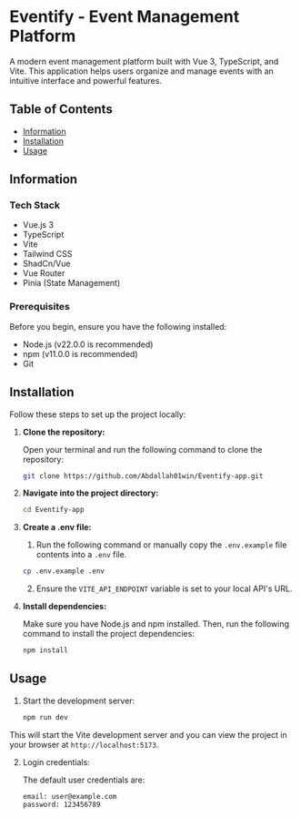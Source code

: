 # Eventify - Event Management Platform

A modern event management platform built with Vue 3, TypeScript, and Vite. This application helps users organize and manage events with an intuitive interface and powerful features.

## Table of Contents

- [Information](#information)
- [Installation](#installation)
- [Usage](#usage)

## Information

### Tech Stack

- Vue.js 3
- TypeScript
- Vite
- Tailwind CSS
- ShadCn/Vue
- Vue Router
- Pinia (State Management)

### Prerequisites

Before you begin, ensure you have the following installed:

- Node.js (v22.0.0 is recommended)
- npm (v11.0.0 is recommended)
- Git

## Installation

Follow these steps to set up the project locally:

1. **Clone the repository:**

   Open your terminal and run the following command to clone the repository:

   ```bash
   git clone https://github.com/Abdallah01win/Eventify-app.git
   ```

2. **Navigate into the project directory:**

   ```bash
   cd Eventify-app
   ```

3. **Create a .env file:**

   1. Run the following command or manually copy the `.env.example` file contents into a `.env` file.


   ```bash
   cp .env.example .env
   ```

   2. Ensure the `VITE_API_ENDPOINT` variable is set to your local API's URL.

4. **Install dependencies:**

   Make sure you have Node.js and npm installed. Then, run the following command to install the project dependencies:

   ```bash
   npm install
   ```

## Usage

1. Start the development server:

   ```bash
   npm run dev
   ```

This will start the Vite development server and you can view the project in your browser at `http://localhost:5173`.

2.  Login credentials:

    The default user credentials are:

        email: user@example.com
        password: 123456789
